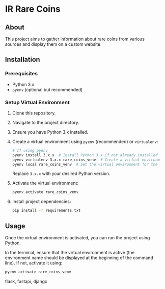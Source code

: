 # IR Rare Coins

## About

This project aims to gather information about rare coins from various sources and display them on a custom website.

## Installation

### Prerequisites

- Python 3.x
- `pyenv` (optional but recommended)

### Setup Virtual Environment

1. Clone this repository.
2. Navigate to the project directory.
3. Ensure you have Python 3.x installed.
4. Create a virtual environment using `pyenv` (recommended) or `virtualenv`:

    ```bash
    # If using pyenv
    pyenv install 3.x.x  # Install Python 3.x if not already installed
    pyenv virtualenv 3.x.x rare_coins_venv  # Create a virtual environment
    pyenv local rare_coins_venv  # Set the virtual environment for the project directory
    ```

    Replace `3.x.x` with your desired Python version.

5. Activate the virtual environment:

    ```bash
    pyenv activate rare_coins_venv
    ```

6. Install project dependencies:

    ```bash
    pip install -r requirements.txt
    ```

## Usage

Once the virtual environment is activated, you can run the project using Python.

In the terminal, ensure that the virtual environment is active (the environment name should be displayed at the beginning of the command line). If not, activate it using:

```bash
pyenv activate rare_coins_venv
```

flask, fastapi, django